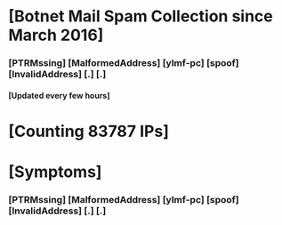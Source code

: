 # [Botnet Mail Spam Collection since March 2016]
### [PTRMssing] [MalformedAddress] [ylmf-pc] [spoof] [InvalidAddress] [.] [.]
#### [Updated every few hours]

# [Counting 83787 IPs]

# [Symptoms] 
###   [PTRMssing] [MalformedAddress] [ylmf-pc] [spoof] [InvalidAddress] [.] [.]
